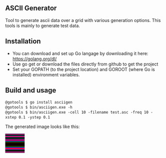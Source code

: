 ## ASCII Generator

Tool to generate ascii data over a grid with various generation options. This tools is mainly to generate test data.

## Installation

- You can download and set up Go langage by downloading it here: https://golang.org/dl/
- Use go get or download the files directly from github to get the project
- Set your GOPATH (to the project location) and GOROOT (where Go is installed) environment variables.

## Build and usage

```
@gotools $ go install asciigen
@gotools $ bin/asciigen.exe -h
@gotools $ bin/asciigen.exe -cell 10 -filename test.asc -freq 10 -xstep 0.1 -ystep 0.1
```

The generated image looks like this:

![test image](data/test.png)
